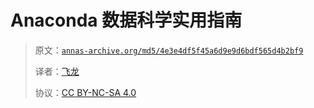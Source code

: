 # Anaconda 数据科学实用指南

> 原文：[`annas-archive.org/md5/4e3e4df5f45a6d9e9d6bdf565d4b2bf9`](https://annas-archive.org/md5/4e3e4df5f45a6d9e9d6bdf565d4b2bf9)
> 
> 译者：[飞龙](https://github.com/wizardforcel)
> 
> 协议：[CC BY-NC-SA 4.0](http://creativecommons.org/licenses/by-nc-sa/4.0/)